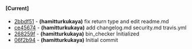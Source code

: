 
#### [Current]

#### 
 * [2bbdf51](../../commit/2bbdf51) - __(hamitturkukaya)__ fix return type and edit readme.md
 * [ce45674](../../commit/ce45674) - __(hamitturkukaya)__ add changelog.md security.md travis.yml
 * [268259f](../../commit/268259f) - __(hamitturkukaya)__ bin_checker İnitialized
 * [06f2b94](../../commit/06f2b94) - __(hamitturkukaya)__ Initial commit
